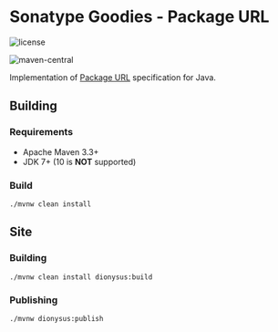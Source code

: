 <!--

    Copyright (c) 2018-present Sonatype, Inc. All rights reserved.

    This program is licensed to you under the Apache License Version 2.0,
    and you may not use this file except in compliance with the Apache License Version 2.0.
    You may obtain a copy of the Apache License Version 2.0 at http://www.apache.org/licenses/LICENSE-2.0.

    Unless required by applicable law or agreed to in writing,
    software distributed under the Apache License Version 2.0 is distributed on an
    "AS IS" BASIS, WITHOUT WARRANTIES OR CONDITIONS OF ANY KIND, either express or implied.
    See the Apache License Version 2.0 for the specific language governing permissions and limitations there under.

-->
# Sonatype Goodies - Package URL

![license](https://img.shields.io/github/license/sonatype/package-url-java.svg)

![maven-central](https://img.shields.io/maven-central/v/org.sonatype.goodies/package-url-java.svg)

Implementation of [Package URL](https://github.com/package-url/purl-spec) specification for Java.

## Building

### Requirements

* Apache Maven 3.3+
* JDK 7+ (10 is **NOT** supported)

### Build

    ./mvnw clean install

## Site 

### Building

    ./mvnw clean install dionysus:build
    
### Publishing

    ./mvnw dionysus:publish
